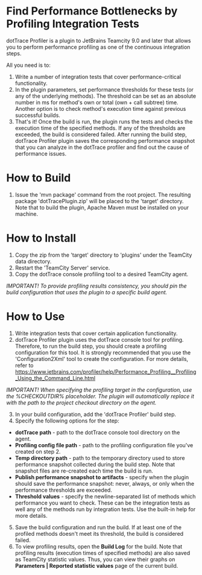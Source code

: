 # Find Performance Bottlenecks by Profiling Integration Tests
dotTrace Profiler is a plugin to JetBrains Teamcity 9.0 and later that allows you to perform performance profiling as one of the continuous integration steps.

All you need is to:
1. Write a number of integration tests that cover performance-critical functionality.
2. In the plugin parameters, set performance thresholds for these tests (or any of the underlying methods).
The threshold can be set as an absolute number in ms for method's own or total (own + call subtree) time. Another option is to check method's execution time against previous successful builds.
3. That's it! Once the build is run, the plugin runs the tests and checks the execution time of the specified methods. If any of the thresholds are exceeded, the build is considered failed. After running the build step, dotTrace Profiler plugin saves the corresponding performance snapshot that you can analyze in the dotTrace profiler and find out the cause of performance issues.

# How to Build
1. Issue the 'mvn package' command from the root project.
The resulting package 'dotTracePlugin.zip' will be placed to the 'target' directory.
Note that to build the plugin, Apache Maven must be installed on your machine.

# How to Install
1. Copy the zip from the 'target' directory to 'plugins' under the TeamCity data directory.
2. Restart the 'TeamCity Server' service.
3. Copy the dotTrace console profiling tool to a desired TeamCity agent.

*IMPORTANT! To provide profiling results consistency, you should pin the build configuration that uses the plugin to a specific build agent.*

# How to Use
1. Write integration tests that cover certain application functionality.
2. dotTrace Profiler plugin uses the dotTrace console tool for profiling. Therefore, to run the build step, you should create a profiling configuration for this tool. It is strongly recommended that you use the 'Configuration2Xml' tool to create the configuration. For more details, refer to https://www.jetbrains.com/profiler/help/Performance_Profiling__Profiling_Using_the_Command_Line.html
 
*IMPORTANT! When specifying the profiling target in the configuration, use the %CHECKOUTDIR% placeholder. The plugin
will automatically replace it with the path to the project checkout directory on the agent.*

3. In your build configuration, add the 'dotTrace Profiler' build step.
4. Specify the following options for the step:
  * **dotTrace path** - path to the dotTrace console tool directory on the agent.
  * **Profiling config file path** - path to the profiling configuration file you've created on step 2.
  * **Temp directory path** - path to the temporary directory used to store performance snapshot collected during the build step. Note that snapshot files are re-created each time the build is run.
  * **Publish performance snapshot to artifacts** - specify when the plugin should save the performance snapshot: never, always, or only when the performance thresholds are exceeded.
  * **Threshold values** - specify the newline-separated list of methods which performance you want to check. These can
 be the integration tests as well any of the methods run by integration tests. Use the built-in help for more details.
5. Save the build configuration and run the build. If at least one of the profiled methods doesn't meet its threshold, the build is considered failed. 
6. To view profiling results, open the **Build Log** for the build. Note that profiling results (execution times of specified methods) are also saved as TeamCity statistic values. Thus, you can view their graphs on **Parameters | Reported statistic values** page of the current build.
